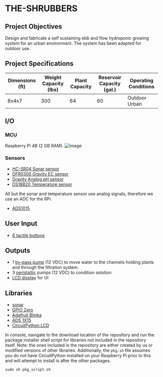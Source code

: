 # THE-SHRUBBERS

## Project Objectives

Design and fabricate a self sustaining ebb and flow hydroponic growing system for an urban environment. The system has been adapted for outdoor use.

## Project Specifications

| Dimensions (ft) | Weight Capacity (lbs)  | Plant Capacity | Reservoir Capacity (gal.) | Operating Conditions |
|-----------------|------------------------|----------------|---------------------------|----------------------|
| 8x4x7           | 300                    | 64             | 60                        | Outdoor Urban        |

## I/O

### MCU

Raspberry Pi 4B (2 GB RAM).
![image](https://user-images.githubusercontent.com/17360719/168444041-78178518-1072-4ef7-aa5b-608aa64ac3ce.png "Circuit Diagram")


### Sensors

- [HC-SR04 Sonar sensor](https://www.adafruit.com/product/3942 "Sonar sensor")
- [DFR0300 Gravity EC sensor](https://www.dfrobot.com/product-1123.html "Analog Conductivity Sensor")
- [Gravity Analog pH sensor](https://atlas-scientific.com/kits/gravity-analog-ph-kit/ "pH kit")
- [DS18B20 Temperature sensor](https://www.adafruit.com/product/381)

All but the sonar and temperature sensor use analog signals, therefore we use an ADC for the RPi.

- [ADS1015](https://www.adafruit.com/product/1083 "12-Bit ADC")

## User Input

- [6 tactile buttons](https://www.adafruit.com/product/1119 "Tactile button pack")

## Outputs

- 1 [by-pass pump](https://www.pentair.com/en-us/products/residential/water-supply-disposal/recreational-vehicle/shurflo-revolution-4008-series-by-pass-pump.html) (12 VDC) to move water to the channels holding plants and through the filtration system.
- 3 [peristaltic](https://www.adafruit.com/product/1150) pumps (12 VDC) to condition solution
- [LCD display](https://www.amazon.com/SunFounder-Backlight-Raspberry-Characters-Background/dp/B01GPUMP9C/) for UI

## Libraries

- [sonar](https://github.com/alaudet/hcsr04sensor "HC-SR04 Ultrasonic Sensor on Raspberry Pi")
- [GPIO Zero](https://gpiozero.readthedocs.io/en/stable/installing.html "Installing GPIO Zero")
- [Adafruit Blinka](https://github.com/adafruit/Adafruit_Blinka "Blinka GitHub page")
- [ADS 1X15](https://github.com/adafruit/Adafruit_CircuitPython_ADS1x15 "ADC Library page")
- [CircuitPython LCD](https://github.com/dhalbert/CircuitPython_LCD)

In console, navigate to the download location of the repository and run the package installer shell script for libraries not included in the repository itself. Note: the ones included in the repository are either created by us or modified versions of other libraries. Additionally, the `pkg.sh` file assumes you do not have CircuitPython installed on your Raspberry Pi prior to this and will attempt to install is after the other packages.
```
sudo sh pkg_script.sh
```
